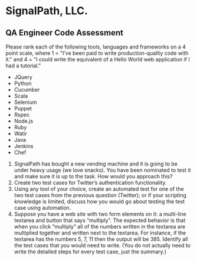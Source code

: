 # SignalPath, LLC.
## QA Engineer Code Assessment

Please rank each of the following tools, languages and frameworks on a 4 point scale, where 1 = "I’ve been paid to write production-quality code with it." and 4 = "I could write the equivalent of a Hello World web application if I had a tutorial."
* JQuery
* Python
* Cucumber
* Scala
* Selenium
* Puppet
* Rspec
* Node.js
* Ruby
* Watir
* Java
* Jenkins
* Chef

1.  SignalPath has bought a new vending machine and it is going to be under heavy usage (we love snacks). You have been nominated to test it and make sure it is up to the task. How would you approach this?
2.  Create two test cases for Twitter’s authentication functionality.
3.  Using any tool of your choice, create an automated test for one of the two test cases from the previous question (Twitter); or if your scripting knowledge is limited, discuss how you would go about testing the test case using automation.
4.  Suppose you have a web site with two form elements on it: a multi-line textarea and button that says “multiply”. The expected behavior is that when you click “multiply” all of the numbers written in the textarea are multiplied together and written next to the textarea. For instance, if the textarea has the numbers 5, 7, 11 then the output will be 385. Identify all the test cases that you would need to write. (You do not actually need to write the detailed steps for every test case, just the summary.)
